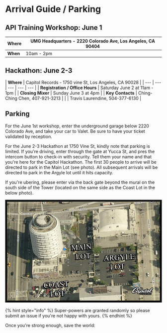 # Arrival Guide / Parking

## API Training Workshop: June 1

| **Where** | UMG Headquarters - 2220 Colorado Ave, Los Angeles, CA 90404 |
| --- | --- |
| **When** | 10am - 2pm    |

## Hackathon: June 2-3

| **Where** | Capitol Records - 1750 vine St, Los Angeles, CA 90028 |
| --- | --- | --- | --- | --- |
| **Registration / Office Hours** | Saturday June 2 at 11am - 1pm  |
| **Closing Mixer** | Sunday June 3 at 4pm |
| **Key Contacts** | Ching-Ching Chen, 407-921-3213 |
|  | Travis Laurendine, 504-377-6130 |

## Parking

For the June 1st workshop, enter the underground garage below 2220 Colorado Ave, and take your car to Valet. Be sure to have your ticket validated by reception.

For the June 2-3 Hackathon at 1750 Vine St, kindly note that parking is limited. If you're driving, enter through the gate at Yucca St, and pres the intercom button to check-in with security. Tell them your name and that you're here for the Capitol Hackathon. The first 30 people to arrive will be directed to park in the Main Lot \(see photo\). All subsequent arrivals will be directed to park in the Argyle lot until it hits capacity. 

If you're ubering, please enter via the back gate beyond the mural on the south side of the Tower \(located on the same side as the Coast Lot in the below photo\).

![](../.gitbook/assets/towerparking-directions.jpg)

{% hint style="info" %}
 Super-powers are granted randomly so please submit an issue if you're not happy with yours.
{% endhint %}

Once you're strong enough, save the world:



